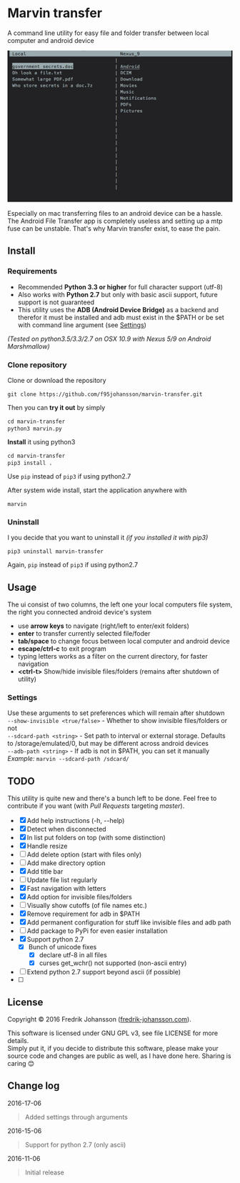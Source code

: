 Marvin transfer
===============
A command line utility for easy file and folder transfer between local computer and android device  

![Marvin demo](marvin-demo.gif)  

Especially on mac transferring files to an android device can be a hassle. The Android File Transfer app is completely useless and setting up a mtp fuse can be unstable. That's why Marvin transfer exist, to ease the pain.  

## Install
### Requirements
* Recommended **Python 3.3 or higher** for full character support (utf-8)
* Also works with **Python 2.7** but only with basic ascii support, future support is not guaranteed
* This utility uses the **ADB (Android Device Bridge)** as a backend and therefor it must be installed and adb must exist in the $PATH or be set with command line argument (see [Settings](#settings))

*(Tested on python3.5/3.3/2.7 on OSX 10.9 with Nexus 5/9 on Android Marshmallow)*


### Clone repository
Clone or download the repository

    git clone https://github.com/f95johansson/marvin-transfer.git

Then you can **try it out** by simply 

    cd marvin-transfer
    python3 marvin.py

**Install** it using python3

    cd marvin-transfer
    pip3 install .

Use `pip` instead of `pip3` if using python2.7

After system wide install, start the application anywhere with

    marvin

### Uninstall
I you decide that you want to uninstall it *(if you installed it with pip3)*

    pip3 uninstall marvin-transfer

Again, `pip` instead of `pip3` if using python2.7



## Usage
The ui consist of two columns, the left one your local computers file system, the right you connected android device's system

* use **arrow keys** to navigate (right/left to enter/exit folders)
* **enter** to transfer currently selected file/foder
* **tab/space** to change focus between local computer and android device
* **escape/ctrl-c** to exit program
* typing letters works as a filter on the current directory, for faster navigation
* **\<ctrl-t\>** Show/hide invisible files/folders (remains after shutdown of utility)

### Settings
Use these arguments to set preferences which will remain after shutdown  
`--show-invisible <true/false>` - Whether to show invisible files/folders or not  
`--sdcard-path <string>` - Set path to interval or external storage. Defaults to /storage/emulated/0, but may be different across android devices  
`--adb-path <string>` - If adb is not in \$PATH, you can set it manually  
*Example:* `marvin --sdcard-path /sdcard/`

## TODO
This utility is quite new and there's a bunch left to be done. Feel free to contribute if you want (with *Pull Requests* targeting *master*). 

* [X] Add help instructions (-h, --help)
* [X] Detect when disconnected
* [X] In list put folders on top (with some distinction)
* [X] Handle resize
* [ ] Add delete option (start with files only)
* [ ] Add make directory option
* [X] Add title bar
* [ ] Update file list regularly
* [X] Fast navigation with letters
* [X] Add option for invisible files/folders
* [ ] Visually show cutoffs (of file names etc.)
* [X] Remove requirement for adb in \$PATH
* [X] Add permanent configuration for stuff like invisible files and adb path
* [ ] Add package to PyPi for even easier installation
* [X] Support python 2.7
    * [X] Bunch of unicode fixes
        * [X] declare utf-8 in all files
        * [X] curses get_wchr() not supported (non-ascii entry)
* [ ] Extend python 2.7 support beyond ascii (if possible)
* [ ] 


## License
Copyright © 2016 Fredrik Johansson ([fredrik-johansson.com](http://fredrik-johansson.com)).

This software is licensed under GNU GPL v3, see file LICENSE for more details.  
Simply put it, if you decide to distribute this software, please make your source code and changes are public as well, as I have done here. Sharing is caring 😊  

## Change log
2016-17-06
> Added settings through arguments

2016-15-06
> Support for python 2.7 (only ascii)

2016-11-06
>  Initial release
